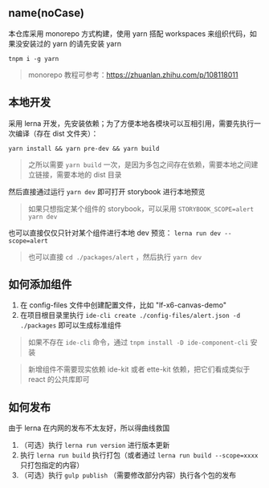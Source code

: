 ## __name__(noCase)

本仓库采用 monorepo 方式构建，使用 yarn 搭配 workspaces 来组织代码，如果没安装过的 yarn 的请先安装 yarn
```shell
tnpm i -g yarn
```

> monorepo 教程可参考：https://zhuanlan.zhihu.com/p/108118011

## 本地开发

采用 lerna 开发，先安装依赖；为了方便本地各模块可以互相引用，需要先执行一次编译（存在 dist 文件夹）：

```shell
yarn install && yarn pre-dev && yarn build
```
> 之所以需要 `yarn build` 一次，是因为多包之间存在依赖，需要本地之间建立链接，需要本地的 dist 目录

然后直接通过运行 `yarn dev` 即可打开 storybook 进行本地预览
> 如果只想指定某个组件的 storybook，可以采用 `STORYBOOK_SCOPE=alert yarn dev`

也可以直接仅仅只针对某个组件进行本地 dev 预览： `lerna run dev --scope=alert`
> 也可以直接 `cd ./packages/alert` ，然后执行 `yarn dev`


## 如何添加组件

 1. 在 config-files 文件中创建配置文件，比如 "lf-x6-canvas-demo"
 2. 在项目根目录里执行 `ide-cli create ./config-files/alert.json -d ./packages` 即可以生成标准组件

> 如果不存在 `ide-cli` 命令，通过 `tnpm install -D ide-component-cli` 安装

> 新增组件不需要现实依赖 ide-kit 或者 ette-kit 依赖，把它们看成类似于 react 的公共库即可

## 如何发布

由于 lerna 在内网的发布不太友好，所以得曲线救国
 1. （可选）执行 `lerna run version` 进行版本更新
 2. 执行 `lerna run build` 执行打包（或者通过 `lerna run build --scope=xxxx` 只打包指定的内容）
 3. （可选）执行 `gulp publish` （需要修改部分内容）执行各个包的发布
